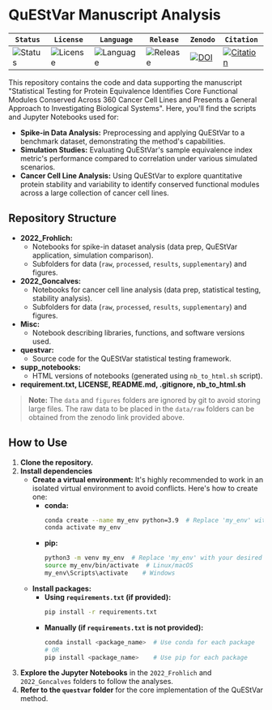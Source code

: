 # QuEStVar Manuscript Analysis

| **`Status`** | **`License`** | **`Language`** | **`Release`** | **`Zenodo`** |  **`Citation`** |
|----------------|----------------|----------------|----------------|----------------| ----------------|
| ![Status](https://img.shields.io/badge/Status-Under_Development-red) | ![License](https://img.shields.io/badge/License-MIT-blue) | ![Language](https://img.shields.io/badge/Language-Python-yellow) | ![Release](https://img.shields.io/badge/Release-v1.0.0-green) | [![DOI](https://zenodo.org/badge/DOI/10.5281/zenodo.10694635.svg)](https://doi.org/10.5281/zenodo.10694635) | [![Citation](https://img.shields.io/badge/Citation-Not_Available-lightgrey)](https://github.com/LangeLab/Analysis_of_QuEStVar_Manuscript) |

This repository contains the code and data supporting the manuscript "Statistical Testing for Protein Equivalence Identifies Core Functional Modules Conserved Across 360 Cancer Cell Lines and Presents a General Approach to Investigating Biological Systems". Here, you'll find the scripts and Jupyter Notebooks used for:

- **Spike-in Data Analysis:** Preprocessing and applying QuEStVar to a benchmark dataset, demonstrating the method's capabilities.
- **Simulation Studies:** Evaluating QuEStVar's sample equivalence index metric's performance compared to correlation under various simulated scenarios.
- **Cancer Cell Line Analysis:** Using QuEStVar to explore quantitative protein stability and variability to identify conserved functional modules across a large collection of cancer cell lines.

## Repository Structure

- **2022_Frohlich:**
    - Notebooks for spike-in dataset analysis (data prep, QuEStVar application, simulation comparison).
    - Subfolders for data (`raw`, `processed`, `results`, `supplementary`) and figures.
- **2022_Goncalves:**
    - Notebooks for cancer cell line analysis (data prep, statistical testing, stability analysis).
    - Subfolders for data (`raw`, `processed`, `results`, `supplementary`) and figures.
- **Misc:**
    - Notebook describing libraries, functions, and software versions used.
- **questvar:**
    - Source code for the QuEStVar statistical testing framework.
- **supp_notebooks:**
    - HTML versions of notebooks (generated using `nb_to_html.sh` script).
- **requirement.txt, LICENSE, README.md, .gitignore, nb_to_html.sh**

> **Note:** The `data` and `figures` folders are ignored by git to avoid storing large files. The raw data to be placed in the `data/raw` folders can be obtained from the zenodo link provided above.

## How to Use

1. **Clone the repository.**
2. **Install dependencies** 
   - **Create a virtual environment:** It's highly recommended to work in an isolated virtual environment to avoid conflicts. Here's how to create one:
      - **conda:**
         ```bash
         conda create --name my_env python=3.9  # Replace 'my_env' with your desired name
         conda activate my_env
         ```
      - **pip:**
         ```bash
         python3 -m venv my_env  # Replace 'my_env' with your desired name
         source my_env/bin/activate  # Linux/macOS
         my_env\Scripts\activate    # Windows
         ```
   - **Install packages:**
      - **Using `requirements.txt` (if provided):** 
         ```bash
         pip install -r requirements.txt 
         ```
      - **Manually (if `requirements.txt` is not provided):**
        ```bash
        conda install <package_name>  # Use conda for each package
        # OR
        pip install <package_name>    # Use pip for each package
        ```
3. **Explore the Jupyter Notebooks** in the `2022_Frohlich` and `2022_Goncalves` folders to follow the analyses.
4. **Refer to the `questvar` folder** for the core implementation of the QuEStVar method.
